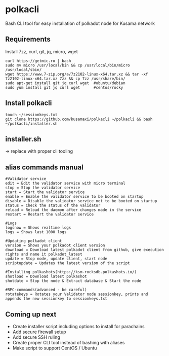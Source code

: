 # polkacli
Bash CLI tool for easy installation of polkadot node for Kusama network

## Requirements
Install 7zz, curl, git, jq, micro, wget
```
curl https://getmic.ro | bash
sudo mv micro /usr/local/bin && cp /usr/local/bin/micro /usr/local/sbin/
wget https://www.7-zip.org/a/7z2102-linux-x64.tar.xz && tar -xf 7z2102-linux-x64.tar.xz 7zz && cp 7zz /usr/share/bin/
sudo apt-get install git jq curl wget  #ubuntu/debian
sudo yum install git jq curl wget      #centos/rocky
```

## Install polkacli
```
touch ~/sessionkeys.txt
git clone https://github.com/kusamaxi/polkacli ~/polkacli && bash ~/polkacli/installer.sh
```
## installer.sh
-> replace with proper cli tooling

## alias commands manual
```
#Validator service
edit = Edit the validator service with micro terminal
stop = Stop the validator service
start = Start the validator service
enable = Enable the validator service to be booted on startup
disable = Disable the validator service not to be booted on startup
status = Check the status of the validator
reload = Reload the daemon after changes made in the service
restart = Restart the validator service

#Logs
logsnow = Shows realtime logs
logs = Shows last 1000 logs

#Updating polkadot client
version = Shows your polkadot client version
download = Download latest polkadot client from github, give execution rights and name it polkadot_latest
update = Stop node, update client, start node
scriptupdate = Updates the latest version of the script

#Installing polkashots(https://ksm-rocksdb.polkashots.io/)
shotload = Download latest polkashot
shotdate = Stop the node & Extract database & Start the node 

#RPC-commands(advanced - be careful)
rotatekeys = Rotates your Validator node sessionkey, prints and appends the new sessionkey to sessionkeys.txt

```

## Coming up next
- Create installer script including options to install for parachains
- Add secure firewall setup
- Add secure SSH ruling
- Create proper CLI tool instead of bashing with aliases
- Make script to support CentOS / Ubuntu
